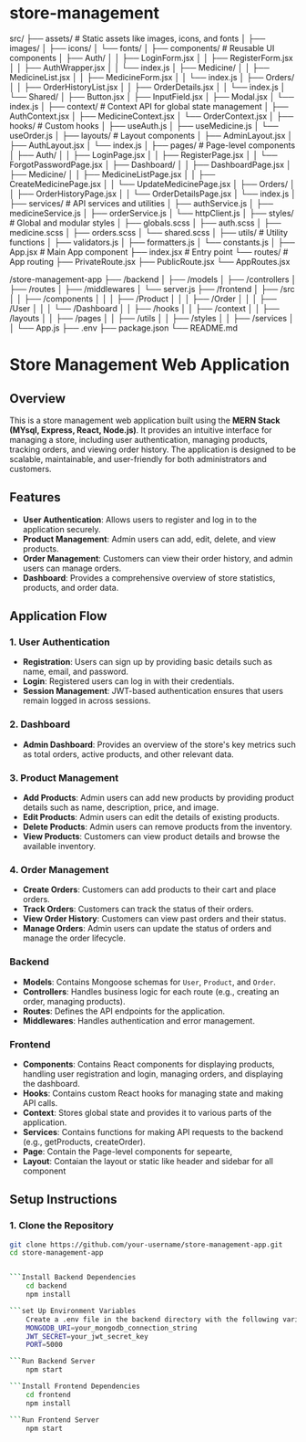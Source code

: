 # store-management

src/
├── assets/                # Static assets like images, icons, and fonts
│   ├── images/
│   ├── icons/
│   └── fonts/
│
├── components/            # Reusable UI components
│   ├── Auth/
│   │   ├── LoginForm.jsx
│   │   ├── RegisterForm.jsx
│   │   ├── AuthWrapper.jsx
│   │   └── index.js
│   ├── Medicine/
│   │   ├── MedicineList.jsx
│   │   ├── MedicineForm.jsx
│   │   └── index.js
│   ├── Orders/
│   │   ├── OrderHistoryList.jsx
│   │   ├── OrderDetails.jsx
│   │   └── index.js
│   └── Shared/
│       ├── Button.jsx
│       ├── InputField.jsx
│       ├── Modal.jsx
│       └── index.js
│
├── context/               # Context API for global state management
│   ├── AuthContext.jsx
│   ├── MedicineContext.jsx
│   └── OrderContext.jsx
│
├── hooks/                 # Custom hooks
│   ├── useAuth.js
│   ├── useMedicine.js
│   └── useOrder.js
│
├── layouts/               # Layout components
│   ├── AdminLayout.jsx
│   ├── AuthLayout.jsx
│   └── index.js
│
├── pages/                 # Page-level components
│   ├── Auth/
│   │   ├── LoginPage.jsx
│   │   ├── RegisterPage.jsx
│   │   └── ForgotPasswordPage.jsx
│   ├── Dashboard/
│   │   ├── DashboardPage.jsx
│   ├── Medicine/
│   │   ├── MedicineListPage.jsx
│   │   ├── CreateMedicinePage.jsx
│   │   └── UpdateMedicinePage.jsx
│   ├── Orders/
│   │   ├── OrderHistoryPage.jsx
│   │   └── OrderDetailsPage.jsx
│   └── index.js
│
├── services/              # API services and utilities
│   ├── authService.js
│   ├── medicineService.js
│   ├── orderService.js
│   └── httpClient.js
│
├── styles/                # Global and modular styles
│   ├── globals.scss
│   ├── auth.scss
│   ├── medicine.scss
│   ├── orders.scss
│   └── shared.scss
│
├── utils/                 # Utility functions
│   ├── validators.js
│   ├── formatters.js
│   └── constants.js
│
├── App.jsx                # Main App component
├── index.jsx              # Entry point
└── routes/                # App routing
    ├── PrivateRoute.jsx
    ├── PublicRoute.jsx
    └── AppRoutes.jsx

<!-- >>>>>>>>>>>>>>>>>>>>>>>>>>>>>>>>>>>>>>>>>>>>>>>>>>>>>>>>>>>>>>>>>>>>>>>>>>>>>>> -->

/store-management-app 
├── /backend 
│       ├── /models 
│       ├── /controllers 
│       ├── /routes 
│       ├── /middlewares 
│       └── server.js 
├── /frontend 
│       ├── /src 
│       │   ├── /components 
│       │   │   ├── /Product 
│       │   │   ├── /Order 
│       │   │   ├── /User 
│       │   │   └── /Dashboard 
│       │   ├── /hooks 
│       │   ├── /context
│       │   ├── /layouts
│       │   ├── /pages
│       │   ├── /utils
│       │   ├── /styles 
│       │   ├── /services 
│       │   └── App.js 
├── .env 
├── package.json 
└── README.md

# Store Management Web Application

## Overview

This is a store management web application built using the **MERN Stack (MYsql, Express, React, Node.js)**. It provides an intuitive interface for managing a store, including user authentication, managing products, tracking orders, and viewing order history. The application is designed to be scalable, maintainable, and user-friendly for both administrators and customers.

## Features

- **User Authentication**: Allows users to register and log in to the application securely.
- **Product Management**: Admin users can add, edit, delete, and view products.
- **Order Management**: Customers can view their order history, and admin users can manage orders.
- **Dashboard**: Provides a comprehensive overview of store statistics, products, and order data.

## Application Flow

### 1. **User Authentication**
   - **Registration**: Users can sign up by providing basic details such as name, email, and password.
   - **Login**: Registered users can log in with their credentials.
   - **Session Management**: JWT-based authentication ensures that users remain logged in across sessions.
   
### 2. **Dashboard**
   - **Admin Dashboard**: Provides an overview of the store's key metrics such as total orders, active products, and other relevant data. 

### 3. **Product Management**
   - **Add Products**: Admin users can add new products by providing product details such as name, description, price, and image.
   - **Edit Products**: Admin users can edit the details of existing products.
   - **Delete Products**: Admin users can remove products from the inventory.
   - **View Products**: Customers can view product details and browse the available inventory.

### 4. **Order Management**
   - **Create Orders**: Customers can add products to their cart and place orders.
   - **Track Orders**: Customers can track the status of their orders.
   - **View Order History**: Customers can view past orders and their status.
   - **Manage Orders**: Admin users can update the status of orders and manage the order lifecycle.


### Backend

- **Models**: Contains Mongoose schemas for `User`, `Product`, and `Order`.
- **Controllers**: Handles business logic for each route (e.g., creating an order, managing products).
- **Routes**: Defines the API endpoints for the application.
- **Middlewares**: Handles authentication and error management.

### Frontend

- **Components**: Contains React components for displaying products, handling user registration and login, managing orders, and displaying the dashboard.
- **Hooks**: Contains custom React hooks for managing state and making API calls.
- **Context**: Stores global state and provides it to various parts of the application.
- **Services**: Contains functions for making API requests to the backend (e.g., getProducts, createOrder).
- **Page**: Contain the Page-level components for sepearte,
- **Layout**: Contaian the layout or static like header and sidebar for all component

## Setup Instructions

### 1. Clone the Repository

```bash
git clone https://github.com/your-username/store-management-app.git
cd store-management-app


```Install Backend Dependencies
    cd backend
    npm install

```set Up Environment Variables
    Create a .env file in the backend directory with the following variables:
    MONGODB_URI=your_mongodb_connection_string
    JWT_SECRET=your_jwt_secret_key
    PORT=5000

```Run Backend Server
    npm start

```Install Frontend Dependencies
    cd frontend
    npm install

```Run Frontend Server
    npm start

